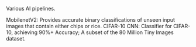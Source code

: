 Various AI pipelines.

MobilenetV2: Provides accurate binary classifications of unseen input images that contain either chips or rice.
CIFAR-10 CNN: Classifier for CIFAR-10, achieving 90%+ Accuracy; A subset of the 80 Million Tiny Images dataset.
